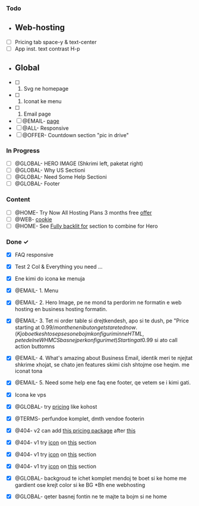 ### Todo
- ## Web-hosting  
- [ ] Pricing tab space-y & text-center  
- [ ] App inst. text contrast H-p  
- ## Global  
- [ ] 1. Svg ne homepage  
- [ ] 1. Iconat ke menu  
- [ ] 1. Email page  
- [ ] @EMAIL- [page](https://fidahost.supersite2.myorderbox.com/business-email)  
- [ ] @ALL- Responsive  
- [ ] @OFFER- Countdown section "pic in drive"  

### In Progress

- [ ] @GLOBAL- HERO IMAGE (Shkrimi left, paketat right)  
- [ ] @GLOBAL- Why US Sectioni  
- [ ] @GLOBAL- Need Some Help Sectioni  
- [ ] @GLOBAL- Footer  

### Content

- [ ] @HOME- Try Now  All Hosting Plans 3 months free [offer](https://prnt.sc/5LELs2t0jZe-)  
- [ ] @WEB- [cookie](https://prnt.sc/9_hUWMDizl71)  
- [ ] @HOME- See [Fully backlit for](https://www.zsa.io/moonlander/) section to combine for Hero  

### Done ✓

- [x] FAQ responsive  
- [x] Test 2 Col & Everything you need ...  
- [x] Ene kimi do icona ke menuja  
- [x] @EMAIL- 1. Menu  
- [x] @EMAIL- 2. Hero Image, pe ne mond ta perdorim ne formatin e web hosting en business hosting formatin.  
- [x] @EMAIL- 3. Tet ni order table si drejtkendesh, apo si te dush, pe "Price starting at $0.99/month ene ni buton get stareted now. (Kjo boet keshto sepse son e bojm konfigurimin ne HTML, pe te del ne WHMCS basnej per konfigurimet)  Starting at 0.99$ si ato call action buttomns  
- [x] @EMAIL- 4. What's amazing about Business Email, identik meri te njejtat shkrime xhojat, se chato jen features skimi cish shtojme ose heqim. me iconat tona  
- [x] @EMAIL- 5. Need some help ene faq ene footer, qe vetem se i kimi gati.  
- [x] Icona ke vps  
- [x] @GLOBAL- try [pricing](https://prnt.sc/-PjyCi3UMu0B) like kohost  
- [x] @TERMS- perfundoe komplet, dmth vendoe footerin  
- [x] @404- v2 can add [this pricing package](https://prnt.sc/yhpBpbINdyWO) after [this](https://prnt.sc/O08NzSvctetx)  
- [x] @404- v1 try [icon](https://thenounproject.com/icon/404-2157366) on [this](https://prnt.sc/2EuqzyMy0_32) section  
- [x] @404- v1 try [icon](https://thenounproject.com/icon/404-2157358/) on [this](https://prnt.sc/2EuqzyMy0_32) section  
- [x] @404- v1 try [icon](https://thenounproject.com/icon/404-2099077/) on [this](https://prnt.sc/2EuqzyMy0_32) section  
- [x] @GLOBAL- backgroud te ichet komplet mendoj te boet si ke home me gardient ose krejt color si ke BG *Bh ene webhosting  
- [x] @GLOBAL- qeter basnej fontin ne te majte ta bojm si ne home  

